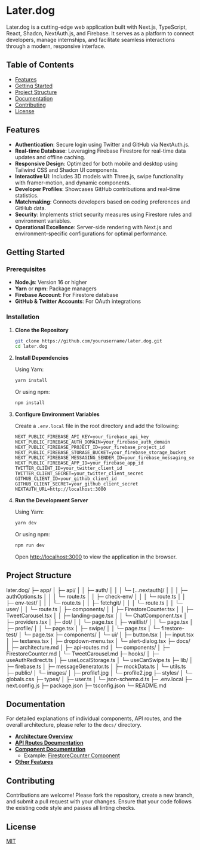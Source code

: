 



# Later.dog

Later.dog is a cutting-edge web application built with Next.js, TypeScript, React, Shadcn, NextAuth.js, and Firebase. It serves as a platform to connect developers, manage internships, and facilitate seamless interactions through a modern, responsive interface.

## Table of Contents

- [Features](#features)
- [Getting Started](#getting-started)
- [Project Structure](#project-structure)
- [Documentation](#documentation)
- [Contributing](#contributing)
- [License](#license)

## Features

- **Authentication**: Secure login using Twitter and GitHub via NextAuth.js.
- **Real-time Database**: Leveraging Firebase Firestore for real-time data updates and offline caching.
- **Responsive Design**: Optimized for both mobile and desktop using Tailwind CSS and Shadcn UI components.
- **Interactive UI**: Includes 3D models with Three.js, swipe functionality with framer-motion, and dynamic components.
- **Developer Profiles**: Showcases GitHub contributions and real-time statistics.
- **Matchmaking**: Connects developers based on coding preferences and GitHub data.
- **Security**: Implements strict security measures using Firestore rules and environment variables.
- **Operational Excellence**: Server-side rendering with Next.js and environment-specific configurations for optimal performance.

## Getting Started

### Prerequisites

- **Node.js**: Version 16 or higher
- **Yarn** or **npm**: Package managers
- **Firebase Account**: For Firestore database
- **GitHub & Twitter Accounts**: For OAuth integrations

### Installation

1. **Clone the Repository**

   ```bash
   git clone https://github.com/yourusername/later.dog.git
   cd later.dog
   ```

2. **Install Dependencies**

   Using Yarn:

   ```bash
   yarn install
   ```

   Or using npm:

   ```bash
   npm install
   ```

3. **Configure Environment Variables**

   Create a `.env.local` file in the root directory and add the following:

   ```env
   NEXT_PUBLIC_FIREBASE_API_KEY=your_firebase_api_key
   NEXT_PUBLIC_FIREBASE_AUTH_DOMAIN=your_firebase_auth_domain
   NEXT_PUBLIC_FIREBASE_PROJECT_ID=your_firebase_project_id
   NEXT_PUBLIC_FIREBASE_STORAGE_BUCKET=your_firebase_storage_bucket
   NEXT_PUBLIC_FIREBASE_MESSAGING_SENDER_ID=your_firebase_messaging_sender_id
   NEXT_PUBLIC_FIREBASE_APP_ID=your_firebase_app_id
   TWITTER_CLIENT_ID=your_twitter_client_id
   TWITTER_CLIENT_SECRET=your_twitter_client_secret
   GITHUB_CLIENT_ID=your_github_client_id
   GITHUB_CLIENT_SECRET=your_github_client_secret
   NEXTAUTH_URL=http://localhost:3000
   ```

4. **Run the Development Server**

   Using Yarn:

   ```bash
   yarn dev
   ```

   Or using npm:

   ```bash
   npm run dev
   ```

   Open [http://localhost:3000](http://localhost:3000) to view the application in the browser.

## Project Structure
later.dog/
├─ app/
│  ├─ api/
│  │  ├─ auth/
│  │  │  └─ [...nextauth]/
│  │  │     ├─ authOptions.ts
│  │  │     └─ route.ts
│  │  ├─ check-env/
│  │  │  └─ route.ts
│  │  ├─ env-test/
│  │  │  └─ route.ts
│  │  ├─ fetchgit/
│  │  │  └─ route.ts
│  │  └─ user/
│  │     └─ route.ts
│  ├─ components/
│  │  ├─ FirestoreCounter.tsx
│  │  ├─ TweetCarousel.tsx
│  │  ├─ landing-page.tsx
│  │  └─ ChatComponent.tsx
│  ├─ providers.tsx
│  ├─ dot/
│  │  └─ page.tsx
│  ├─ waitlist/
│  │  └─ page.tsx
│  ├─ profile/
│  │  └─ page.tsx
│  ├─ swipe/
│  │  └─ page.tsx
│  └─ firestore-test/
│     └─ page.tsx
├─ components/
│  └─ ui/
│     ├─ button.tsx
│     ├─ input.tsx
│     ├─ textarea.tsx
│     ├─ dropdown-menu.tsx
│     └─ alert-dialog.tsx
├─ docs/
│  ├─ architecture.md
│  ├─ api-routes.md
│  └─ components/
│     ├─ FirestoreCounter.md
│     └─ TweetCarousel.md
├─ hooks/
│  ├─ useAuthRedirect.ts
│  ├─ useLocalStorage.ts
│  └─ useCanSwipe.ts
├─ lib/
│  ├─ firebase.ts
│  ├─ messageGenerator.ts
│  ├─ mockData.ts
│  └─ utils.ts
├─ public/
│  └─ images/
│     ├─ profile1.jpg
│     └─ profile2.jpg
├─ styles/
│  └─ globals.css
├─ types/
│  ├─ user.ts
│  └─ json-schema.d.ts
├─ .env.local
├─ next.config.js
├─ package.json
├─ tsconfig.json
└─ README.md


## Documentation

For detailed explanations of individual components, API routes, and the overall architecture, please refer to the `docs/` directory.

- **[Architecture Overview](./docs/architecture.md)**
- **[API Routes Documentation](./docs/api-routes.md)**
- **[Component Documentation](./docs/components/ComponentName.md)**
  - Example: [FirestoreCounter Component](./docs/components/FirestoreCounter.md)
- **[Other Features](./docs/other-features.md)**

## Contributing

Contributions are welcome! Please fork the repository, create a new branch, and submit a pull request with your changes. Ensure that your code follows the existing code style and passes all linting checks.

## License

[MIT](./LICENSE)